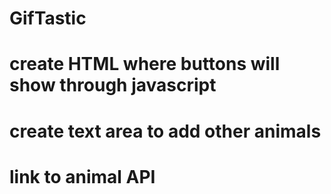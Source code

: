 # GifTastic
# create HTML where buttons will show through javascript
# create text area to add other animals
# link to animal API
